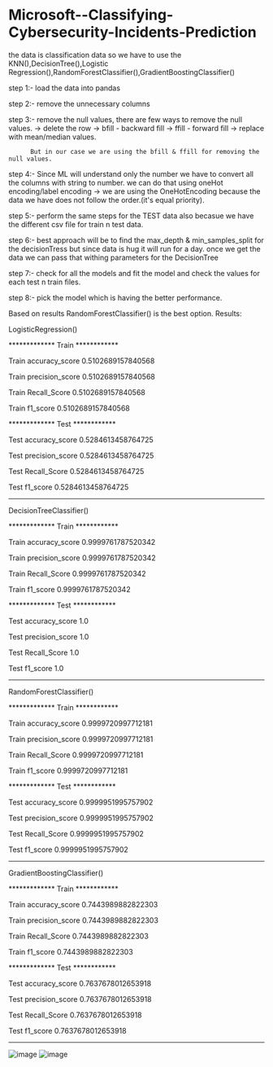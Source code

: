 # Microsoft--Classifying-Cybersecurity-Incidents-Prediction

the data is classification data so we have to use the KNN(),DecisionTree(),Logistic Regression(),RandomForestClassifier(),GradientBoostingClassifier()

step 1:- load the data into pandas

step 2:- remove the unnecessary columns

step 3:- remove the null values, there are few ways to remove the null values.
          -> delete the row
          -> bfill - backward fill
          -> ffill - forward fill
          -> replace with mean/median values.

          But in our case we are using the bfill & ffill for removing the null values.

step 4:- Since ML will understand only the number we have to convert all the columns with string to number. we can do that using oneHot encoding/label encoding
          -> we are using the OneHotEncoding because the data we have does not follow the order.(it's equal priority).

step 5:- perform the same steps for the TEST data also becasue we have the different csv file for train n test data.

step 6:- best approach will be to find the max_depth & min_samples_split for the decisionTress but since data is hug it will run for a day. once we get the data we can pass that withing parameters for the DecisionTree

step 7:- check for all the models and fit the model and check the values for each test n train files.

step 8:- pick the model which is having the better performance.

Based on results RandomForestClassifier() is the best option.
Results:

    
LogisticRegression()
    
************* Train ************

Train accuracy_score 0.5102689157840568 

Train precision_score 0.5102689157840568

Train Recall_Score 0.5102689157840568

Train f1_score 0.5102689157840568

************* Test ************

Test accuracy_score 0.5284613458764725

Test precision_score 0.5284613458764725

Test Recall_Score 0.5284613458764725

Test f1_score 0.5284613458764725

******************************

   DecisionTreeClassifier()
   
************* Train ************

Train accuracy_score 0.9999761787520342

Train precision_score 0.9999761787520342

Train Recall_Score 0.9999761787520342

Train f1_score 0.9999761787520342

************* Test ************

Test accuracy_score 1.0

Test precision_score 1.0

Test Recall_Score 1.0

Test f1_score 1.0

******************************

   RandomForestClassifier()
   
************* Train ************

Train accuracy_score 0.9999720997712181

Train precision_score 0.9999720997712181

Train Recall_Score 0.9999720997712181

Train f1_score 0.9999720997712181

************* Test ************

Test accuracy_score 0.9999951995757902

Test precision_score 0.9999951995757902

Test Recall_Score 0.9999951995757902

Test f1_score 0.9999951995757902

******************************

GradientBoostingClassifier()

************* Train ************

Train accuracy_score 0.7443989882822303

Train precision_score 0.7443989882822303

Train Recall_Score 0.7443989882822303

Train f1_score 0.7443989882822303

************* Test ************

Test accuracy_score 0.7637678012653918

Test precision_score 0.7637678012653918

Test Recall_Score 0.7637678012653918

Test f1_score 0.7637678012653918

******************************
![image](https://github.com/user-attachments/assets/548d4dc7-2ed1-4705-bd4f-8b9678013348)
![image](https://github.com/user-attachments/assets/086be99d-d5b5-479a-abc7-1cc0ada6d9b0)

